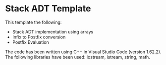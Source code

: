 # Stack ADT Template 
 This template the following: 
 - Stack ADT implementation using arrays
 - Infix to Postfix conversion 
 - Postfix Evaluation
 
 The code has been written using C++ in Visual Studio Code (version 1.62.2).
 The following libraries have been used: iostream, istream, string, math.
